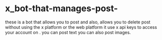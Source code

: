 # x_bot-that-manages-post-
these is a bot that allows you to post and also, allows you to delete post without using the x platform or the web platform it use x api keys to access your account on . you can post text you can also post images.
